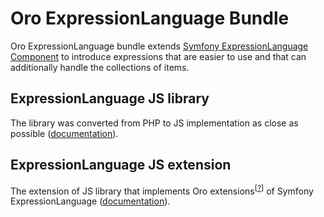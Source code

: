 # Oro ExpressionLanguage Bundle

Oro ExpressionLanguage bundle extends [Symfony ExpressionLanguage Component](https://symfony.com/doc/current/components/expression_language.html) to introduce expressions that are easier to use and that can additionally handle the collections of items.

## ExpressionLanguage JS library
The library was converted from PHP to JS implementation as close as possible ([documentation](Resources/doc/js/expression-language.md)).

## ExpressionLanguage JS extension
The extension of JS library that implements Oro extensions<sup>[[?](../../Component/ExpressionLanguage/README.md)]</sup> of Symfony ExpressionLanguage ([documentation](Resources/doc/js/expression-language-extension.md)).
